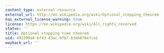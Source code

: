 ```yaml
---
content_type: external-resource
external_url: http://en.wikipedia.org/wiki/Optional_stopping_theorem
has_external_license_warning: true
license: https://en.wikipedia.org/wiki/All_rights_reserved
status: ''
title: Optional stopping time theorem
uid: 492399a8-bf43-43ac-9fb7-b366070e7ca1
wayback_url: ''
---
```

